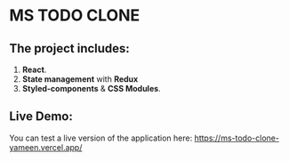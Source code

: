 # MS TODO CLONE

## The project includes:

1. **React**.
2. **State management** with **Redux**
3. **Styled-components** & **CSS Modules**.

## Live Demo:

You can test a live version of the application here: https://ms-todo-clone-yameen.vercel.app/
